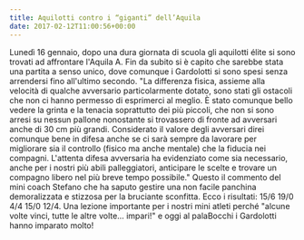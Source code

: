 ```yaml
---
title: Aquilotti contro i “giganti” dell’Aquila
date: 2017-02-12T11:00:56+00:00
---
```

Lunedì 16 gennaio, dopo una dura giornata di scuola gli aquilotti élite si sono trovati ad affrontare l'Aquila A. Fin da subito si è capito che sarebbe stata una partita a senso unico, dove comunque i Gardolotti si sono spesi senza arrendersi fino all'ultimo secondo. "La differenza fisica, assieme alla velocità di qualche avversario particolarmente dotato, sono stati gli ostacoli che non ci hanno permesso di esprimerci al meglio. È stato comunque bello vedere la grinta e la tenacia soprattutto dei più piccoli, che non si sono arresi su nessun pallone nonostante si trovassero di fronte ad avversari anche di 30 cm più grandi. Considerato il valore degli avversari direi comunque bene in difesa anche se ci sarà sempre da lavorare per migliorare sia il controllo (fisico ma anche mentale) che la fiducia nei compagni. L'attenta difesa avversaria ha evidenziato come sia necessario, anche per i nostri più abili palleggiatori, anticipare le scelte e trovare un compagno libero nel più breve tempo possibile." Questo il commento del mini coach Stefano che ha saputo gestire una non facile panchina demoralizzata e stizzosa per la bruciante sconfitta. Ecco i risultati: 15/6 19/0 4/4 15/0 12/4. Una lezione importante per i nostri mini atleti perché "alcune volte vinci, tutte le altre volte… impari!" e oggi al palaBocchi i Gardolotti hanno imparato molto!